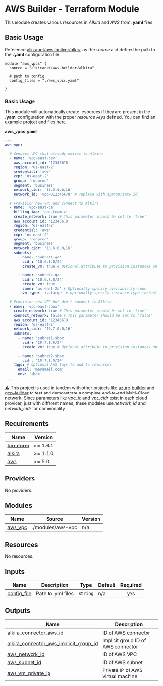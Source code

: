 # AWS Builder - Terraform Module
This module creates various resources in _Alkira_ and _AWS_ from **.yaml** files.

## Basic Usage
Reference [alkiranet/aws-builder/alkira](https://registry.terraform.io/modules/alkiranet/aws-builder/alkira/latest) as the _source_ and define the path to the **.yaml** configuration file.

```hcl
module "aws_vpcs" {
  source = "alkiranet/aws-builder/alkira"
  
  # path to config
  config_files = "./aws_vpcs.yaml"
  
}
```

### Basic Usage
This module will automatically create resources if they are present in the **.yaml** configuration with the proper _resource keys_ defined. You can find an example project and files [here.](https://github.com/alkiranet/terraform-alkira-aws-builder/tree/main/examples)

**aws_vpcs.yaml**
```yml
---
aws_vpc:

  # Connect VPC that already exists to Alkira
  - name: 'vpc-east-dev'
    aws_account_id: '12345678'
    region: 'us-east-2'
    credential: 'aws'
    cxp: 'us-east-2'
    group: 'nonprod'
    segment: 'business'
    network_cidr: '10.5.0.0/16'
    network_id: 'vpc-012345678' # replace with appropriate id

  # Provision new VPC and connect to Alkira
  - name: 'vpc-east-qa'
    billing_tag: 'app-team-a'
    create_network: true # This parameter should be set to 'true'
    aws_account_id: '12345678'
    region: 'us-east-2'
    credential: 'aws'
    cxp: 'us-east-2'
    group: 'nonprod'
    segment: 'business'
    network_cidr: '10.6.0.0/16'
    subnets:
      - name: 'subnet1-qa'
        cidr: '10.6.1.0/24'
        create_vm: true # Optional attribute to provision instances on a per subnet basis

      - name: 'subnet2-qa'
        cidr: '10.6.2.0/24'
        create_vm: true
        zone: 'us-east-2a' # Optionally specify availability-zone
        vm_type: 't2.large' # Optionally specify instance type (default is t2.nano)

  # Provision new VPC but don't connect to Alkira
  - name: 'vpc-east-sbox'
    create_network: true # This parameter should be set to 'true'
    connect_network: false # This parameter should be set to 'false'
    aws_account_id: '12345678'
    region: 'us-east-2'
    network_cidr: '10.7.0.0/16'
    subnets:
      - name: 'subnet1-sbox'
        cidr: '10.7.1.0/24'
        create_vm: true # Optional attribute to provision instances on a per subnet basis

      - name: 'subnet2-sbox'
        cidr: '10.7.2.0/24'
    tags: # Optional AWS tags to add to resources
      email: 'me@email.com'
      env: 'sbox'
...
```

:warning: This project is used in tandem with other projects like [azure-builder](https://registry.terraform.io/modules/alkiranet/azure-builder/alkira/latest) and [gcp-builder](https://registry.terraform.io/modules/alkiranet/gcp-builder/alkira/latest) to test and demonstrate a complete _end-to-end_ Multi-Cloud network. Since parameters like _vpc_id_ and _vpc_cidr_ exist in each cloud provider, just with different names, these modules use _network_id_ and _network_cidr_ for commonality.

<!-- BEGIN_TF_DOCS -->
## Requirements

| Name | Version |
|------|---------|
| <a name="requirement_terraform"></a> [terraform](#requirement\_terraform) | >= 1.6.1 |
| <a name="requirement_alkira"></a> [alkira](#requirement\_alkira) | >= 1.1.0 |
| <a name="requirement_aws"></a> [aws](#requirement\_aws) | >= 5.0 |

## Providers

No providers.

## Modules

| Name | Source | Version |
|------|--------|---------|
| <a name="module_aws_vpc"></a> [aws\_vpc](#module\_aws\_vpc) | ./modules/aws-vpc | n/a |

## Resources

No resources.

## Inputs

| Name | Description | Type | Default | Required |
|------|-------------|------|---------|:--------:|
| <a name="input_config_file"></a> [config\_file](#input\_config\_file) | Path to .yml files | `string` | n/a | yes |

## Outputs

| Name | Description |
|------|-------------|
| <a name="output_alkira_connector_aws_id"></a> [alkira\_connector\_aws\_id](#output\_alkira\_connector\_aws\_id) | ID of AWS connector |
| <a name="output_alkira_connector_aws_implicit_group_id"></a> [alkira\_connector\_aws\_implicit\_group\_id](#output\_alkira\_connector\_aws\_implicit\_group\_id) | Implicit group ID of AWS connector |
| <a name="output_aws_network_id"></a> [aws\_network\_id](#output\_aws\_network\_id) | ID of AWS VPC |
| <a name="output_aws_subnet_id"></a> [aws\_subnet\_id](#output\_aws\_subnet\_id) | ID of AWS subnet |
| <a name="output_aws_vm_private_ip"></a> [aws\_vm\_private\_ip](#output\_aws\_vm\_private\_ip) | Private IP of AWS virtual machine |
<!-- END_TF_DOCS -->